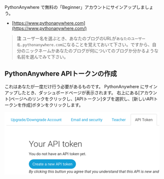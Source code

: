 PythonAnywhere で無料の「Beginner」アカウントにサインアップしましょう。

* [https://www.pythonanywhere.com](https://www.pythonanywhere.com/)

> **注** ユーザー名を選ぶとき、あなたのブログのURLが`あなたのユーザー名.pythonanywhere.com`になることを覚えておいて下さい。ですから、自分のニックネームかあなたのブログが何についてのブログか分かるような名前を選んでみて下さい。

## PythonAnywhere APIトークンの作成

これはあなたが一度だけ行う必要があるものです。 PythonAnywhere にサインアップしたとき、ダッシュボードページが表示されます。 右上にある[アカウント]ページへのリンクをクリックし、[APIトークン]タブを選択し、[新しいAPIトークンを作成]ボタンをクリックします。

![アカウントページのAPIトークンタブ](images/pythonanywhere_create_api_token.png)